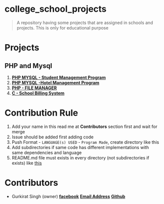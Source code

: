 # college_school_projects
> A repository having some projects that are assigned in schools and projects. This is only for educational purpose

# Projects
## PHP and Mysql
1. [**PHP MYSQL - Student Management Program**](https://github.com/tbhaxor/school_college_projects/tree/master/STUDENT_MANAGEMENT_IN_PHP_MYSQL)
2. [**PHP MYSQL -Hotel Management Program**](https://github.com/tbhaxor/school_college_projects/tree/master/HOTEL_MANAGEMENT_IN_PHP_MYSQL)
3. [**PHP - FILE MANAGER**](https://github.com/tbhaxor/school_college_projects/tree/master/PHP%20-%20File%20Manager)
4. [**C - School Billing System**](https://github.com/tbhaxor/school_college_projects/tree/master/C_SCHOOL_BILLING_PROGRAM)

# Contribution Rule
1. Add your name in this read me at **Contributors** section first and wait for merge
2. Issue should be added first adding code
3. Push Format - `LANGUAGE(s) USED` - `Program Made`, create directory like this
4. Add subdirectories if same code has different implementations with same dependencies and language
5. README.md file must exists in every directory (not subdirectories if exists) like [this](https://github.com/tbhaxor/school_college_projects/blob/master/STUDENT_MANAGEMENT_IN_PHP_MYSQL/README.md)

# Contributors
+ Gurkirat Singh (owner)
[**facebook**](https://facebook.com/gurkirat.py)
[**Email Address**](tbhaxor@gmail.com)
[**Github**](https://github.com/tbhaxor)
